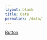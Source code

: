 ```yaml
---
layout: blank
title: Data
permalink: /data/
---
```


<a href="#" id="button">Button</a>
<script language="javascript" src="https://npmcdn.com/regl/dist/regl.js"></script>
<script src="/js/index.js"></script>


